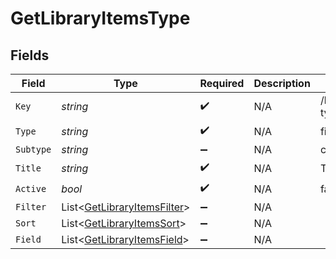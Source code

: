 # GetLibraryItemsType


## Fields

| Field                                                                         | Type                                                                          | Required                                                                      | Description                                                                   | Example                                                                       |
| ----------------------------------------------------------------------------- | ----------------------------------------------------------------------------- | ----------------------------------------------------------------------------- | ----------------------------------------------------------------------------- | ----------------------------------------------------------------------------- |
| `Key`                                                                         | *string*                                                                      | :heavy_check_mark:                                                            | N/A                                                                           | /library/sections/2/all?type=2                                                |
| `Type`                                                                        | *string*                                                                      | :heavy_check_mark:                                                            | N/A                                                                           | filter                                                                        |
| `Subtype`                                                                     | *string*                                                                      | :heavy_minus_sign:                                                            | N/A                                                                           | clip                                                                          |
| `Title`                                                                       | *string*                                                                      | :heavy_check_mark:                                                            | N/A                                                                           | TV Shows                                                                      |
| `Active`                                                                      | *bool*                                                                        | :heavy_check_mark:                                                            | N/A                                                                           | false                                                                         |
| `Filter`                                                                      | List<[GetLibraryItemsFilter](../../Models/Requests/GetLibraryItemsFilter.md)> | :heavy_minus_sign:                                                            | N/A                                                                           |                                                                               |
| `Sort`                                                                        | List<[GetLibraryItemsSort](../../Models/Requests/GetLibraryItemsSort.md)>     | :heavy_minus_sign:                                                            | N/A                                                                           |                                                                               |
| `Field`                                                                       | List<[GetLibraryItemsField](../../Models/Requests/GetLibraryItemsField.md)>   | :heavy_minus_sign:                                                            | N/A                                                                           |                                                                               |